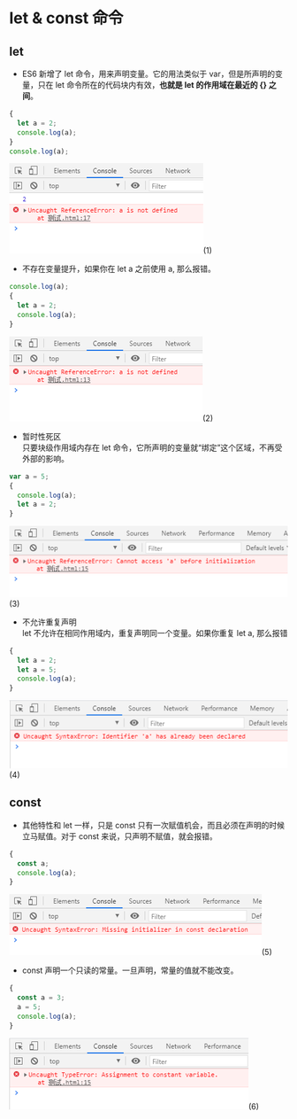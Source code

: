 # let & const 命令

## let

- ES6 新增了 let 命令，用来声明变量。它的用法类似于 var，但是所声明的变量，只在 let 命令所在的代码块内有效，**也就是 let 的作用域在最近的 {} 之间**。

```javascript
{
  let a = 2;
  console.log(a);
}
console.log(a);
```

![image](../images2/61/1.png)(1)

- 不存在变量提升，如果你在 let a 之前使用 a, 那么报错。

```javascript
console.log(a);
{
  let a = 2;
  console.log(a);
}
```

![image](../images2/61/2.png)(2)

- 暂时性死区  
  只要块级作用域内存在 let 命令，它所声明的变量就“绑定”这个区域，不再受外部的影响。

```javascript
var a = 5;
{
  console.log(a);
  let a = 2;
}
```

![image](../images2/61/3.png)(3)

- 不允许重复声明  
  let 不允许在相同作用域内，重复声明同一个变量。如果你重复 let a, 那么报错

```javascript
{
  let a = 2;
  let a = 5;
  console.log(a);
}
```

![image](../images2/61/4.png)(4)

## const

- 其他特性和 let 一样，只是 const 只有一次赋值机会，而且必须在声明的时候立马赋值。对于 const 来说，只声明不赋值，就会报错。

```javascript
{
  const a;
  console.log(a);
}
```

![image](../images2/61/5.png)(5)

- const 声明一个只读的常量。一旦声明，常量的值就不能改变。

```javascript
{
  const a = 3;
  a = 5;
  console.log(a);
}
```

![image](../images2/61/6.png)(6)
